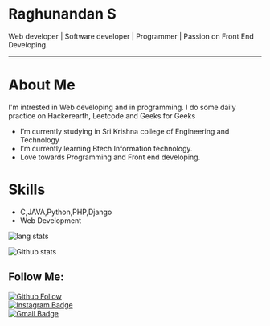 
# Raghunandan S
Web developer | Software developer | Programmer | Passion on Front End Developing.

<hr>

# About Me

I'm intrested in Web developing and in programming. I do some daily practice on Hackerearth, Leetcode and Geeks for Geeks

- I’m currently studying in Sri Krishna college of Engineering and Technology
- I’m currently learning Btech Information technology.
- Love towards Programming and Front end developing.

# Skills
- C,JAVA,Python,PHP,Django
- Web Development

![lang stats](https://github-readme-stats.vercel.app/api/top-langs/?username=Raghu23112000&layout=compact&theme=tokyonigh)

![Github stats](https://github-readme-stats.vercel.app/api?username=Raghu23112000&theme=merko&show_icons=true)

## Follow Me:

[![Github Follow](https://img.shields.io/github/followers/Raghu23112000?style=social)](https://github.com/Raghu23112000/) <br>
[![Instagram Badge](https://img.shields.io/badge/-Instagram-C13584?style=plastic&labelColor=C13584&logo=instagram&logoColor=white&link=https://www.instagram.com/___raghu_rockerzz___/)](https://www.instagram.com/___raghu_rockerzz___/) <br>
[![Gmail Badge](https://img.shields.io/badge/-Gmail-000000?style=plastic&labelColor=000000&logo=gmail&logoColor=D44638&link=mailto:raghunandanraghu72@gmail.com)](mailto:raghunandanraghu72@gmail.com)

